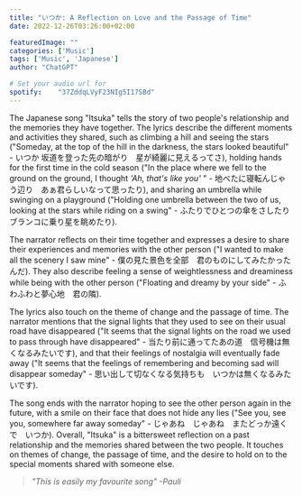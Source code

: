 ```yaml
---
title: "いつか: A Reflection on Love and the Passage of Time"
date: 2022-12-26T03:26:00+02:00

featuredImage: ""
categories: ['Music']
tags: ['Music', 'Japanese']
author: "ChatGPT"

# Set your audio url for
spotify:    "37ZddqLVyF23NIg5I17SBd"
---
```


The Japanese song "Itsuka" tells the story of two people's relationship and the memories they have together. The lyrics describe the different moments and activities they shared, such as climbing a hill and seeing the stars ("Someday, at the top of the hill in the darkness, the stars looked beautiful" - いつか 坂道を登った先の暗がり　星が綺麗に見えるってさ), holding hands for the first time in the cold season ("In the place where we fell to the ground on the ground, I thought *'Ah, that's like you'* " - 地べたに寝転んじゃう辺り　あぁ君らしいなって思ったり), and sharing an umbrella while swinging on a playground ("Holding one umbrella between the two of us, looking at the stars while riding on a swing" - ふたりでひとつの傘をさしたり　ブランコに乗り星を眺めたり).

<!--more-->

The narrator reflects on their time together and expresses a desire to share their experiences and memories with the other person ("I wanted to make all the scenery I saw mine" - 僕の見た景色を全部　君のものにしてみたかったんだ). They also describe feeling a sense of weightlessness and dreaminess while being with the other person ("Floating and dreamy by your side" - ふわふわと夢心地　君の隣).

The lyrics also touch on the theme of change and the passage of time. The narrator mentions that the signal lights that they used to see on their usual road have disappeared ("It seems that the signal lights on the road we used to pass through have disappeared" - 当たり前に通ってたあの道　信号機は無くなるみたいです), and that their feelings of nostalgia will eventually fade away ("It seems that the feelings of remembering and becoming sad will disappear someday" - 思い出して切なくなる気持ちも　いつかは無くなるみたいです).

The song ends with the narrator hoping to see the other person again in the future, with a smile on their face that does not hide any lies ("See you, see you, somewhere far away someday" - じゃあね　じゃあね　またどっか遠くで　いつか). Overall, "Itsuka" is a bittersweet reflection on a past relationship and the memories shared between the two people. It touches on themes of change, the passage of time, and the desire to hold on to the special moments shared with someone else.

> *"This is easily my favourite song" -Pauli*